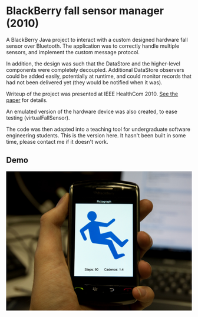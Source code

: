 BlackBerry fall sensor manager (2010)
==========

A BlackBerry Java project to interact with a custom designed hardware fall sensor over Bluetooth. The application was to correctly handle multiple sensors, and implement the custom message protocol.

In addition, the design was such that the DataStore and the higher-level components were completely decoupled. Additional DataStore observers could be added easily, potentially at runtime, and could monitor records that had not been delivered yet (they would be notified when it was).

Writeup of the project was presented at IEEE HealthCom 2010. [See the paper](https://github.com/hughobrien/blackberry-fall-sensor-manager/blob/master/HealthCom2010-presentation/HealthCom2010.pdf?raw=true) for details.

An emulated version of the hardware device was also created, to ease testing (virtualFallSensor).

The code was then adapted into a teaching tool for undergraduate software engineering students. This is the version here. It hasn't been built in some time, please contact me if it doesn't work.

Demo
----
![demonstration](https://github.com/hughobrien/blackberry-fall-sensor-manager/blob/master/HealthCom2010-presentation/figures/storm-mod.png)
